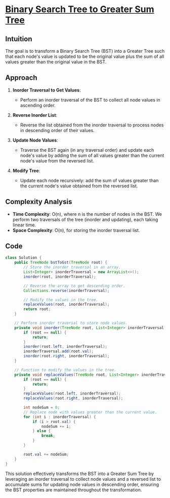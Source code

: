 
# [Binary Search Tree to Greater Sum Tree](https://leetcode.com/problems/binary-search-tree-to-greater-sum-tree/description/?envType=daily-question&envId=2024-06-25)

## Intuition
The goal is to transform a Binary Search Tree (BST) into a Greater Tree such that each node's value is updated to be the original value plus the sum of all values greater than the original value in the BST.

## Approach
1. **Inorder Traversal to Get Values**:
   - Perform an inorder traversal of the BST to collect all node values in ascending order.

2. **Reverse Inorder List**:
   - Reverse the list obtained from the inorder traversal to process nodes in descending order of their values.

3. **Update Node Values**:
   - Traverse the BST again (in any traversal order) and update each node's value by adding the sum of all values greater than the current node's value from the reversed list.

4. **Modify Tree**:
   - Update each node recursively: add the sum of values greater than the current node's value obtained from the reversed list.

## Complexity Analysis
- **Time Complexity**: O(n), where n is the number of nodes in the BST. We perform two traversals of the tree (inorder and updating), each taking linear time.
- **Space Complexity**: O(n), for storing the inorder traversal list.

## Code
```java
class Solution {
    public TreeNode bstToGst(TreeNode root) {
        // Store the inorder traversal in an array.
        List<Integer> inorderTraversal = new ArrayList<>();
        inorder(root, inorderTraversal);

        // Reverse the array to get descending order.
        Collections.reverse(inorderTraversal);

        // Modify the values in the tree.
        replaceValues(root, inorderTraversal);
        return root;
    }

    // Perform inorder traversal to store node values.
    private void inorder(TreeNode root, List<Integer> inorderTraversal) {
        if (root == null) {
            return;
        }
        inorder(root.left, inorderTraversal);
        inorderTraversal.add(root.val);
        inorder(root.right, inorderTraversal);
    }

    // Function to modify the values in the tree.
    private void replaceValues(TreeNode root, List<Integer> inorderTraversal) {
        if (root == null) {
            return;
        }
        replaceValues(root.left, inorderTraversal);
        replaceValues(root.right, inorderTraversal);

        int nodeSum = 0;
        // Replace node with values greater than the current value.
        for (int i : inorderTraversal) {
            if (i > root.val) {
                nodeSum += i;
            } else {
                break;
            }
        }

        root.val += nodeSum;
    }
}
```

This solution effectively transforms the BST into a Greater Sum Tree by leveraging an inorder traversal to collect node values and a reversed list to accumulate sums for updating node values in descending order, ensuring the BST properties are maintained throughout the transformation.
